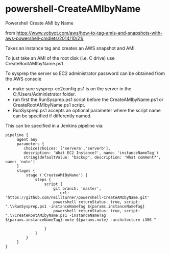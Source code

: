 # powershell-CreateAMIbyName
Powershell Create AMI by Name 

from https://www.yobyot.com/aws/how-to-tag-amis-and-snapshots-with-aws-powershell-cmdlets/2014/10/21/

Takes an instance tag and creates an AWS snapshot and AMI.

To just take an AMI of the root disk (i.e. C drive) use CreateRootAMIbyName.ps1

To sysprep the server so EC2 administrator password can be obtained from the AWS console
* make sure sysprep-ec2config.ps1 is on the server in the C:/Users/Administrator folder.
* run first the RunSysprep.ps1 script before the CreateAMIbyName.ps1 or CreateRootAMIbyName.ps1 script.
* RunSysprep.ps1 accepts an optional parameter where the script name can be specified if differently named.

This can be specified in a Jenkins pipeline via:

```
pipeline {
     agent any
     parameters {
        choice(choices: ['servera','serverb'],
        description: 'What EC2 Instance?', name: 'instanceNameTag')
        string(defaultValue: "backup", description: 'What comment?', name: 'note')
     }
     stages {
         stage ('CreateAMIByName') {
             steps {
                 script {
                     git branch: 'master',
                        url: 'https://github.com/neillturner/powershell-CreateAMIbyName.git'
                     powershell returnStatus: true, script: ".\\RunSysprep.ps1 -instanceNameTag ${params.instanceNameTag}
                     powershell returnStatus: true, script: ".\\CreateRootAMIbyName.ps1 -instanceNameTag ${params.instanceNameTag}-note ${params.note} -architecture i386 "

                 }
             }
         }
     }
}
```